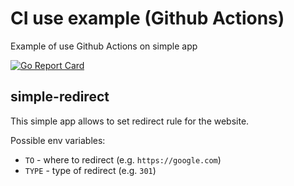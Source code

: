 # CI use example (Github Actions)

Example of use Github Actions on simple app

[![Go Report Card](https://goreportcard.com/badge/github.com/rumyantseva/simple-redirect)](https://goreportcard.com/report/github.com/rumyantseva/simple-redirect)

## simple-redirect

This simple app allows to set redirect rule for the website.

Possible env variables:

- `TO` - where to redirect (e.g. `https://google.com`)
- `TYPE` - type of redirect (e.g. `301`)
